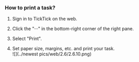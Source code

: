 ### How to print a task?

1. Sign in to TickTick on the web.

2. Click the "···" in the bottom-right corner of the right pane.

3. Select "Print".

4. Set paper size, margins, etc. and print your task.  
![](../newest pics/web/2.6/2.6.10.png)

